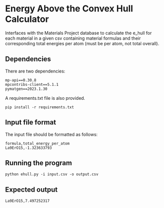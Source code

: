 # Energy Above the Convex Hull Calculator

Interfaces with the Materials Project database to calculate the e_hull for each material in a given csv
containing material formulas and their corresponding total energies per atom (must be per atom, not total overall).

## Dependencies

There are two dependencies:

```
mp-api==0.30.8
mpcontribs-client==5.1.1
pymatgen==2023.1.30
```

A requirements.txt file is also provided.

```
pip install -r requirements.txt
```

## Input file format

The input file should be formatted as follows:

```
formula,total_energy_per_atom
La9ErO15,-1.323633793
```

## Running the program

```
python ehull.py -i input.csv -o output.csv
```

## Expected output
```
La9ErO15,7.497252317
```
